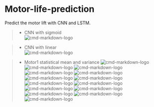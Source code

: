 # Motor-life-prediction
Predict the motor lift with CNN and LSTM.
>* CNN with sigmoid  
 ![cmd-markdown-logo](test_motor3.png)

>* CNN with linear  
 ![cmd-markdown-logo](cnn_line.png)

 >* Motor1 statistical mean and variance
 ![cmd-markdown-logo](Plot/pic/motor7/0.png)
 ![cmd-markdown-logo](Plot/pic/motor7/1.png)
 ![cmd-markdown-logo](Plot/pic/motor7/2.png)
 ![cmd-markdown-logo](Plot/pic/motor7/3.png)
 ![cmd-markdown-logo](Plot/pic/motor7/4.png)
 ![cmd-markdown-logo](Plot/pic/motor7/5.png)
 ![cmd-markdown-logo](Plot/pic/motor7/6.png)
 ![cmd-markdown-logo](Plot/pic/motor7/7.png)
 ![cmd-markdown-logo](Plot/pic/motor7/8.png)
 ![cmd-markdown-logo](Plot/pic/motor7/9.png)
 ![cmd-markdown-logo](Plot/pic/motor7/10.png)
 ![cmd-markdown-logo](Plot/pic/motor7/11.png)
 ![cmd-markdown-logo](Plot/pic/motor7/12.png)
 ![cmd-markdown-logo](Plot/pic/motor7/13.png)
 